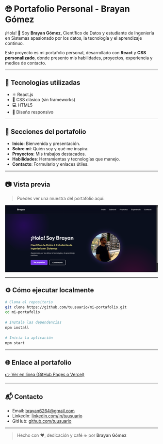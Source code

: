 # 🌐 Portafolio Personal - Brayan Gómez

¡Hola! 👋 Soy **Brayan Gómez**, Científico de Datos y estudiante de Ingeniería en Sistemas apasionado por los datos, la tecnología y el aprendizaje continuo.

Este proyecto es mi portafolio personal, desarrollado con **React** y **CSS personalizado**, donde presento mis habilidades, proyectos, experiencia y medios de contacto.

---

## 🚀 Tecnologías utilizadas

- ⚛️ React.js
- 🎨 CSS clásico (sin frameworks)
- 💻 HTML5
- 🧠 Diseño responsivo

---

## 🎯 Secciones del portafolio

- **Inicio**: Bienvenida y presentación.
- **Sobre mí**: Quién soy y qué me inspira.
- **Proyectos**: Mis trabajos destacados.
- **Habilidades**: Herramientas y tecnologías que manejo.
- **Contacto**: Formulario y enlaces útiles.

---

## 📷 Vista previa

> Puedes ver una muestra del portafolio aquí:

![Captura del Portafolio](./public/screenshot.png)


---

## ⚙️ Cómo ejecutar localmente

```bash
# Clona el repositorio
git clone https://github.com/tuusuario/mi-portafolio.git
cd mi-portafolio

# Instala las dependencias
npm install

# Inicia la aplicación
npm start
```

---

## 🌐 Enlace al portafolio

[👉 Ver en línea (GitHub Pages o Vercel)](https://tuusuario.github.io/mi-portafolio)

---

## 📬 Contacto

- Email: brayan6264@gmail.com
- LinkedIn: [linkedin.com/in/tuusuario](www.linkedin.com/in/brayan-gomez-backend)
- GitHub: [github.com/tuusuario](http://github.com/brayan6264)

---

> Hecho con ❤️, dedicación y café ☕ por **Brayan Gómez**